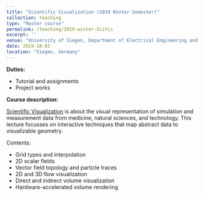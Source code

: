 ```yaml
---
title: "Scientific Visualization (2019 Winter Semester)"
collection: teaching
type: "Master course"
permalink: /teaching/2019-winter-SciVis
excerpt: ''
venue: "University of Siegen, Department of Electrical Engineering and Computer Science"
date: 2019-10-01
location: "Siegen, Germany"
---
```


**Duties:**
* Tutorial and assignments
* Project works

**Course description:**

[Scientific Visualization](https://www.cg.informatik.uni-siegen.de/en/SciVisEN) is about the visual representation of simulation and measurement data from medicine, natural sciences, and technology. This lecture focusses on interactive techniques that map abstract data to visualizable geometry.

Contents:
* Grid types and interpolation
* 2D scalar fields
* Vector field topology and particle traces
* 2D and 3D flow visualization
* Direct and indirect volume visualization
* Hardware-accelerated volume rendering
